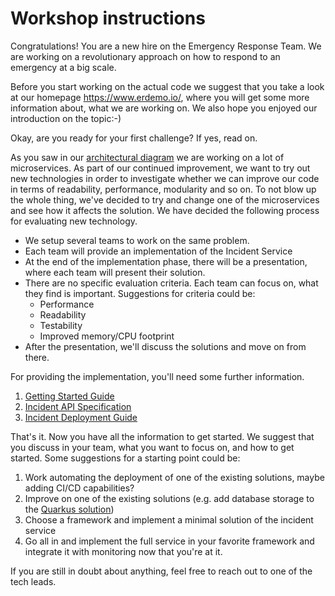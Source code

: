 # Workshop instructions

Congratulations! You are a new hire on the Emergency Response Team. We are working on a revolutionary approach on how to respond to an emergency at a big scale.

Before you start working on the actual code we suggest that you take a look at our homepage https://www.erdemo.io/, where you will get some more information about, what we are working on. We also hope you enjoyed our introduction on the topic:-)

Okay, are you ready for your first challenge? If yes, read on.

As you saw in our [architectural diagram](https://www.erdemo.io/architecture/) we are working on a lot of microservices. As part of our continued improvement, we want to try out new technologies in order to investigate whether we can improve our code in terms of readability, performance, modularity and so on. To not blow up the whole thing, we've decided to try and change one of the microservices and see how it affects the solution. We have decided the following process for evaluating new technology.
* We setup several teams to work on the same problem.
* Each team will provide an implementation of the Incident Service
* At the end of the implementation phase, there will be a presentation, where each team will present their solution.
* There are no specific evaluation criteria. Each team can focus on, what they find is important. Suggestions for criteria could be:
  * Performance
  * Readability
  * Testability
  * Improved memory/CPU footprint
* After the presentation, we'll discuss the solutions and move on from there.

For providing the implementation, you'll need some further information.
1. [Getting Started Guide](../GettingStarted.md)
2. [Incident API Specification](IncidentServiceAPISpec.md)
3. [Incident Deployment Guide](IncidentServiceDeployGuide.md)

That's it. Now you have all the information to get started. We suggest that you discuss in your team, what you want to focus on, and how to get started. Some suggestions for a starting point could be:
1. Work automating the deployment of one of the existing solutions, maybe adding CI/CD capabilities?
2. Improve on one of the existing solutions (e.g. add database storage to the [Quarkus solution](https://github.com/Emergency-Response-Demo/workshop-hackathon/tree/master/solutions/quarkus))
3. Choose a framework and implement a minimal solution of the incident service
4. Go all in and implement the full service in your favorite framework and integrate it with monitoring now that you're at it.

If you are still in doubt about anything, feel free to reach out to one of the tech leads.
